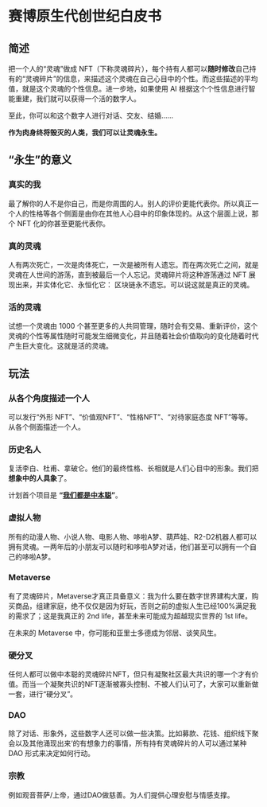 # 赛博原生代创世纪白皮书

## 简述

把一个人的“灵魂”做成 NFT（下称灵魂碎片），每个持有人都可以**随时修改**自己持有的“灵魂碎片”的信息，来描述这个灵魂在自己心目中的个性。而这些描述的平均值，就是这个灵魂的个性信息。进一步地，如果使用 AI 根据这个个性信息进行智能重建，我们就可以获得一个活的数字人。

至此，你可以和这个数字人进行对话、交友、结婚……

**作为肉身终将毁灭的人类，我们可以让灵魂永生。**

## “永生”的意义

### 真实的我

最了解你的人不是你自己，而是你周围的人。别人的评价更能代表你。所以真正一个人的性格等各个侧面是由你在其他人心目中的印象体现的。从这个层面上说，那个 NFT 化的你甚至更能代表你。

### 真的灵魂

人有两次死亡，一次是肉体死亡，一次是被所有人遗忘。而在两次死亡之间，就是灵魂在人世间的游荡，直到被最后一个人忘记。灵魂碎片将这种游荡通过 NFT 展现出来，并实体化它、永恒化它： 区块链永不遗忘。可以说这就是真正的灵魂。

### 活的灵魂

试想一个灵魂由 1000 个甚至更多的人共同管理，随时会有交易、重新评价，这个灵魂的个性等属性随时可能发生细微变化，并且随着社会价值取向的变化随着时代产生巨大变化。这就是活的灵魂。

## 玩法

### 从各个角度描述一个人

可以发行“外形 NFT”、“价值观NFT”、“性格NFT”、“对待家庭态度 NFT”等等。从各个侧面描述一个人。

### 历史名人

复活李白、杜甫、拿破仑。他们的最终性格、长相就是人们心目中的形象。我们把**想象中的人具象**了。

计划首个项目是 **“[我们都是中本聪](https://github.com/Cyber-Native-Genesis/we-are-satoshi)”**。

### 虚拟人物

所有的动漫人物、小说人物、电影人物、哆啦A梦、葫芦娃、R2-D2机器人都可以拥有灵魂。一两年后的小朋友可以随时和哆啦A梦对话，他们甚至可以拥有一个自己的哆啦A梦。

### Metaverse

有了灵魂碎片，Metaverse才真正具备意义：我为什么要在数字世界建构大厦，购买商品，组建家庭，绝不仅仅是因为好玩，否则之前的虚拟人生已经100%满足我的需求了；这是我真正的 2nd life，甚至未来可能成为超越现实世界的 1st life。

在未来的 Metaverse 中，你可能和亚里士多德成为邻居、谈笑风生。

### 硬分叉

任何人都可以做中本聪的灵魂碎片NFT，但只有凝聚社区最大共识的哪一个才有价值。而当一个凝聚共识的NFT逐渐被寡头控制、不被人们认可了，大家可以重新做一套，进行“硬分叉”。

### DAO

除了对话、形象外，这些数字人还可以做一些决策。比如募款、花钱、组织线下聚会以及其他涌现出来‘的有想象力的事情，所有持有灵魂碎片的人可以通过某种 DAO 形式来决定如何行动。

### 宗教

例如观音菩萨/上帝，通过DAO做慈善。为人们提供心理安慰与情感支撑。